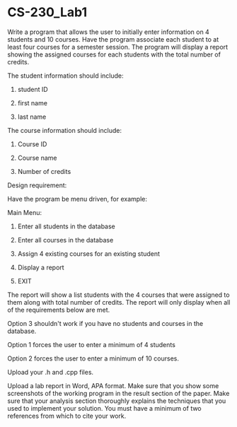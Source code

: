 # CS-230_Lab1
Write a program that allows the user to initially enter information on 4 students and 10 courses.  Have the program associate each student to at least four courses for a semester session.  The program will display a report showing the assigned courses for each students with the total number of credits.

The student information should include:

1. student ID

2. first name

3. last name

The course information should include:

1. Course ID

2. Course name

3. Number of credits

Design requirement:

Have the program be menu driven, for example:

Main Menu:

1. Enter all students in the database

2. Enter all courses in the database

3. Assign 4 existing courses for an existing student

5. Display a report

6. EXIT

 

The report will show a list students with the 4 courses that were assigned to them along with total number of credits.  The report will only display when all of the requirements below are met.

Option 3 shouldn't work if you have no students and courses in the database.

Option 1 forces the user to enter a minimum of 4 students

Option 2 forces the user to enter a minimum of 10 courses.

 

 

Upload your .h and .cpp files.

Upload a lab report in Word, APA format.  Make sure that you show some screenshots of the working program in the result section of the paper.  Make sure that your analysis section thoroughly explains the techniques that you used to implement your solution.  You must have a minimum of two references from which to cite your work.
